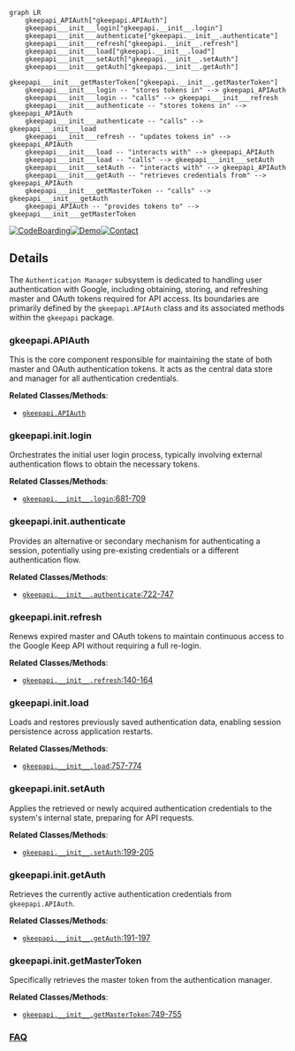 ```mermaid
graph LR
    gkeepapi_APIAuth["gkeepapi.APIAuth"]
    gkeepapi___init___login["gkeepapi.__init__.login"]
    gkeepapi___init___authenticate["gkeepapi.__init__.authenticate"]
    gkeepapi___init___refresh["gkeepapi.__init__.refresh"]
    gkeepapi___init___load["gkeepapi.__init__.load"]
    gkeepapi___init___setAuth["gkeepapi.__init__.setAuth"]
    gkeepapi___init___getAuth["gkeepapi.__init__.getAuth"]
    gkeepapi___init___getMasterToken["gkeepapi.__init__.getMasterToken"]
    gkeepapi___init___login -- "stores tokens in" --> gkeepapi_APIAuth
    gkeepapi___init___login -- "calls" --> gkeepapi___init___refresh
    gkeepapi___init___authenticate -- "stores tokens in" --> gkeepapi_APIAuth
    gkeepapi___init___authenticate -- "calls" --> gkeepapi___init___load
    gkeepapi___init___refresh -- "updates tokens in" --> gkeepapi_APIAuth
    gkeepapi___init___load -- "interacts with" --> gkeepapi_APIAuth
    gkeepapi___init___load -- "calls" --> gkeepapi___init___setAuth
    gkeepapi___init___setAuth -- "interacts with" --> gkeepapi_APIAuth
    gkeepapi___init___getAuth -- "retrieves credentials from" --> gkeepapi_APIAuth
    gkeepapi___init___getMasterToken -- "calls" --> gkeepapi___init___getAuth
    gkeepapi_APIAuth -- "provides tokens to" --> gkeepapi___init___getMasterToken
```

[![CodeBoarding](https://img.shields.io/badge/Generated%20by-CodeBoarding-9cf?style=flat-square)](https://github.com/CodeBoarding/GeneratedOnBoardings)[![Demo](https://img.shields.io/badge/Try%20our-Demo-blue?style=flat-square)](https://www.codeboarding.org/demo)[![Contact](https://img.shields.io/badge/Contact%20us%20-%20contact@codeboarding.org-lightgrey?style=flat-square)](mailto:contact@codeboarding.org)

## Details

The `Authentication Manager` subsystem is dedicated to handling user authentication with Google, including obtaining, storing, and refreshing master and OAuth tokens required for API access. Its boundaries are primarily defined by the `gkeepapi.APIAuth` class and its associated methods within the `gkeepapi` package.

### gkeepapi.APIAuth
This is the core component responsible for maintaining the state of both master and OAuth authentication tokens. It acts as the central data store and manager for all authentication credentials.


**Related Classes/Methods**:

- <a href="https://github.com/kiwiz/gkeepapi/blob/main/src/gkeepapi/__init__.py" target="_blank" rel="noopener noreferrer">`gkeepapi.APIAuth`</a>


### gkeepapi.__init__.login
Orchestrates the initial user login process, typically involving external authentication flows to obtain the necessary tokens.


**Related Classes/Methods**:

- <a href="https://github.com/kiwiz/gkeepapi/blob/main/src/gkeepapi/__init__.py#L681-L709" target="_blank" rel="noopener noreferrer">`gkeepapi.__init__.login`:681-709</a>


### gkeepapi.__init__.authenticate
Provides an alternative or secondary mechanism for authenticating a session, potentially using pre-existing credentials or a different authentication flow.


**Related Classes/Methods**:

- <a href="https://github.com/kiwiz/gkeepapi/blob/main/src/gkeepapi/__init__.py#L722-L747" target="_blank" rel="noopener noreferrer">`gkeepapi.__init__.authenticate`:722-747</a>


### gkeepapi.__init__.refresh
Renews expired master and OAuth tokens to maintain continuous access to the Google Keep API without requiring a full re-login.


**Related Classes/Methods**:

- <a href="https://github.com/kiwiz/gkeepapi/blob/main/src/gkeepapi/__init__.py#L140-L164" target="_blank" rel="noopener noreferrer">`gkeepapi.__init__.refresh`:140-164</a>


### gkeepapi.__init__.load
Loads and restores previously saved authentication data, enabling session persistence across application restarts.


**Related Classes/Methods**:

- <a href="https://github.com/kiwiz/gkeepapi/blob/main/src/gkeepapi/__init__.py#L757-L774" target="_blank" rel="noopener noreferrer">`gkeepapi.__init__.load`:757-774</a>


### gkeepapi.__init__.setAuth
Applies the retrieved or newly acquired authentication credentials to the system's internal state, preparing for API requests.


**Related Classes/Methods**:

- <a href="https://github.com/kiwiz/gkeepapi/blob/main/src/gkeepapi/__init__.py#L199-L205" target="_blank" rel="noopener noreferrer">`gkeepapi.__init__.setAuth`:199-205</a>


### gkeepapi.__init__.getAuth
Retrieves the currently active authentication credentials from `gkeepapi.APIAuth`.


**Related Classes/Methods**:

- <a href="https://github.com/kiwiz/gkeepapi/blob/main/src/gkeepapi/__init__.py#L191-L197" target="_blank" rel="noopener noreferrer">`gkeepapi.__init__.getAuth`:191-197</a>


### gkeepapi.__init__.getMasterToken
Specifically retrieves the master token from the authentication manager.


**Related Classes/Methods**:

- <a href="https://github.com/kiwiz/gkeepapi/blob/main/src/gkeepapi/__init__.py#L749-L755" target="_blank" rel="noopener noreferrer">`gkeepapi.__init__.getMasterToken`:749-755</a>




### [FAQ](https://github.com/CodeBoarding/GeneratedOnBoardings/tree/main?tab=readme-ov-file#faq)